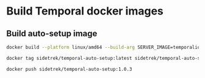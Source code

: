 # Build Temporal docker images

## Build auto-setup image

```bash
docker build --platform linux/amd64 --build-arg SERVER_IMAGE=temporaliotest/server:sha-0ab1971 --build-arg ADMIN_TOOLS_IMAGE=temporaliotest/admin-tools:sha-0ab1971 --tag sidetrek/temporal-auto-setup --no-cache . -f auto-setup.Dockerfile
```
```bash
docker tag sidetrek/temporal-auto-setup:latest sidetrek/temporal-auto-setup:1.0.3
```
```bash
docker push sidetrek/temporal-auto-setup:1.0.3
```